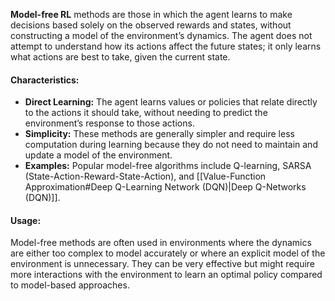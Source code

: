 **Model-free RL** methods are those in which the agent learns to make decisions based solely on the observed rewards and states, without constructing a model of the environment’s dynamics. The agent does not attempt to understand how its actions affect the future states; it only learns what actions are best to take, given the current state.
#### Characteristics:
- **Direct Learning:** The agent learns values or policies that relate directly to the actions it should take, without needing to predict the environment’s response to those actions.
- **Simplicity:** These methods are generally simpler and require less computation during learning because they do not need to maintain and update a model of the environment.
- **Examples:** Popular model-free algorithms include Q-learning, SARSA (State-Action-Reward-State-Action), and [[Value-Function Approximation#Deep Q-Learning Network (DQN)|Deep Q-Networks (DQN)]].
#### Usage:
Model-free methods are often used in environments where the dynamics are either too complex to model accurately or where an explicit model of the environment is unnecessary. They can be very effective but might require more interactions with the environment to learn an optimal policy compared to model-based approaches.